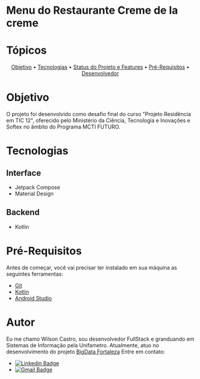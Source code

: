 # Menu do Restaurante Creme de la creme

# Tópicos
<p align = "center"> 
  <a href = "#objetivo">Objetivo</a> •
  <a href = "#tecnologias">Tecnologias</a> •
  <a href = "#status">Status do Projeto e Features</a> •
  <a href = "#pré-requisitos">Pré-Requisitos</a> •
  <a href = "#autor">Desenvolvedor</a>
</p>

# Objetivo
O projeto foi desenvolvido como desafio final do curso "Projeto Residência em TIC 12", oferecido pelo Ministério da Ciência, Tecnologia e Inovações e Softex no âmbito do Programa MCTI FUTURO. 

# Tecnologias
## Interface
<ul>
  <li> Jetpack Compose </li>
  <li> Material Design</li>
</ul>

## Backend
<ul>
  <li>Kotlin</li>
</ul>

# Pré-Requisitos
Antes de começar, você vai precisar ter instalado em sua máquina as seguintes ferramentas:<br>
- [Git](https://git-scm.com)
- [Kotlin](https://github.com/JetBrains/kotlin/releases/download/v1.9.22/kotlin-native-windows-x86_64-1.9.22.zip)
- [Android Studio](https://developer.android.com/studio?gclid=Cj0KCQiAwbitBhDIARIsABfFYIKcKVSJWQ5XWfe9gjjsniw3JekPwuTskhbxgZXrEDti0eQ3f-G6ZvAaAvg8EALw_wcB&gclsrc=aw.ds&hl=pt-br)

# Autor
Eu me chamo Wilson Castro, sou desenvolvedor FullStack e granduando em Sistemas de Informação pela Unifametro.
Atualmente, atuo no desenvolvimento do projeto [BigData Fortaleza](https://bigdata.fortaleza.ce.gov.br/)
Entre em contato:
- [![Linkedin Badge](https://img.shields.io/badge/-Wilson-blue?style=flat-square&logo=Linkedin&logoColor=white&link=https://www.linkedin.com/in/wilson-costa-de-castro-26945121a/)](https://www.linkedin.com/in/wilson-costa-de-castro-26945121a/) 
- [![Gmail Badge](https://img.shields.io/badge/-wilsoncastro.pv@gmail.com-c14438?style=flat-square&logo=Gmail&logoColor=white&link=mailto:wilsoncastro.pv@gmail.com)](mailto:wilsoncastro.pv@gmail.com)
